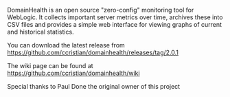 DomainHealth is an open source "zero-config" monitoring tool for WebLogic. It collects important server metrics over time, archives these into CSV files and provides a simple web interface for viewing graphs of current and historical statistics.

You can download the latest release from https://github.com/ccristian/domainhealth/releases/tag/2.0.1

The wiki page can be found at https://github.com/ccristian/domainhealth/wiki

Special thanks to Paul Done the original owner of this project